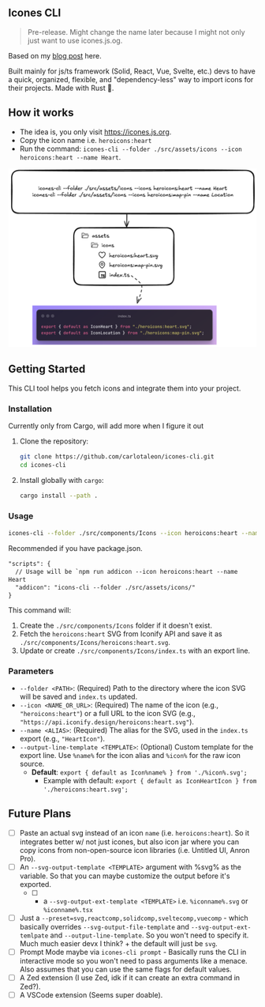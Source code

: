 ## Icones CLI

> Pre-release. Might change the name later because I might not only just want to use icones.js.og.

Based on my [blog post](https://carlotaleon.net/blog/why-you-dont-need-an-icon-library) here.

Built mainly for js/ts framework (Solid, React, Vue, Svelte, etc.) devs to have a quick, organized, flexible, and "dependency-less" way to import icons for their projects. Made with Rust 🦀.

## How it works

- The idea is, you only visit https://icones.js.org.
- Copy the icon name i.e. `heroicons:heart`
- Run the command: `icones-cli --folder ./src/assets/icons --icon heroicons:heart --name Heart`.

![illustration](_docs/icones-cli-illustration.png)

## Getting Started

This CLI tool helps you fetch icons and integrate them into your project.

### Installation

Currently only from Cargo, will add more when I figure it out

1.  Clone the repository:
    ```bash
    git clone https://github.com/carlotaleon/icones-cli.git
    cd icones-cli
    ```
2.  Install globally with `cargo`:
    ```bash
    cargo install --path .
    ```

### Usage

```bash
icones-cli --folder ./src/components/Icons --icon heroicons:heart --name Heart
```

Recommended if you have package.json.

```jsonc
"scripts": {
  // Usage will be `npm run addicon --icon heroicons:heart --name Heart
  "addicon": "icons-cli --folder ./src/assets/icons/"
}
```

This command will:

1.  Create the `./src/components/Icons` folder if it doesn't exist.
2.  Fetch the `heroicons:heart` SVG from Iconify API and save it as `./src/components/Icons/heroicons:heart.svg`.
3.  Update or create `./src/components/Icons/index.ts` with an export line.

### Parameters

- `--folder <PATH>`: (Required) Path to the directory where the icon SVG will be saved and `index.ts` updated.
- `--icon <NAME_OR_URL>`: (Required) The name of the icon (e.g., `"heroicons:heart"`) or a full URL to the icon SVG (e.g., `"https://api.iconify.design/heroicons:heart.svg"`).
- `--name <ALIAS>`: (Required) The alias for the SVG, used in the `index.ts` export (e.g., `"HeartIcon"`).
- `--output-line-template <TEMPLATE>`: (Optional) Custom template for the export line. Use `%name%` for the icon alias and `%icon%` for the raw icon source.
  - **Default**: `export { default as Icon%name% } from './%icon%.svg';`
    - Example with default: `export { default as IconHeartIcon } from './heroicons:heart.svg';`

## Future Plans

- [ ] Paste an actual svg instead of an icon `name` (i.e. `heroicons:heart`). So it integrates better w/ not just icones, but also icon jar where you can copy icons from non-open-source icon libraries (i.e. Untitled UI, Anron Pro).
- [ ] An `--svg-output-template <TEMPLATE>` argument with %svg% as the variable. So that you can maybe customize the output before it's exported.
    - [ ] + a `--svg-output-ext-template <TEMPLATE>` i.e. `%iconname%.svg` or `%iconname%.tsx`
- [ ] Just a `--preset=svg,reactcomp,solidcomp,sveltecomp,vuecomp` - which basically overrides `--svg-output-file-template` and `--svg-output-ext-temlpate` and `--output-line-template`. So you won't need to specify it. Much much easier devx I think? + the default will just be `svg`.
- [ ] Prompt Mode maybe via `icones-cli prompt` - Basically runs the CLI in interactive mode so you won't need to pass arguments like a menace. Also assumes that you can use the same flags for default values.
- [ ] A Zed extension (I use Zed, idk if it can create an extra command in Zed?).
- [ ] A VSCode extension (Seems super doable).
